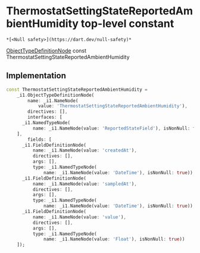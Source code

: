 


# ThermostatSettingStateReportedAmbientHumidity top-level constant






    *[<Null safety>](https://dart.dev/null-safety)*


[ObjectTypeDefinitionNode](https://pub.dev/documentation/gql/0.13.0/ast/ObjectTypeDefinitionNode-class.html) const ThermostatSettingStateReportedAmbientHumidity
  







## Implementation

```dart
const ThermostatSettingStateReportedAmbientHumidity =
    _i1.ObjectTypeDefinitionNode(
        name: _i1.NameNode(
            value: 'ThermostatSettingStateReportedAmbientHumidity'),
        directives: [],
        interfaces: [
      _i1.NamedTypeNode(
          name: _i1.NameNode(value: 'ReportedStateField'), isNonNull: false)
    ],
        fields: [
      _i1.FieldDefinitionNode(
          name: _i1.NameNode(value: 'createdAt'),
          directives: [],
          args: [],
          type: _i1.NamedTypeNode(
              name: _i1.NameNode(value: 'DateTime'), isNonNull: true)),
      _i1.FieldDefinitionNode(
          name: _i1.NameNode(value: 'sampledAt'),
          directives: [],
          args: [],
          type: _i1.NamedTypeNode(
              name: _i1.NameNode(value: 'DateTime'), isNonNull: true)),
      _i1.FieldDefinitionNode(
          name: _i1.NameNode(value: 'value'),
          directives: [],
          args: [],
          type: _i1.NamedTypeNode(
              name: _i1.NameNode(value: 'Float'), isNonNull: true))
    ]);
```








